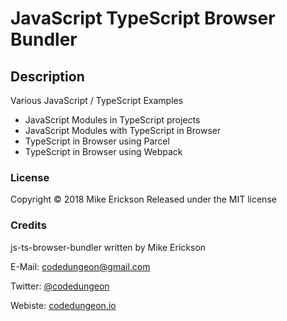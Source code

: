 # JavaScript TypeScript Browser Bundler

## Description

Various JavaScript / TypeScript Examples

- JavaScript Modules in TypeScript projects
- JavaScript Modules with TypeScript in Browser
- TypeScript in Browser using Parcel
- TypeScript in Browser using Webpack

### License

Copyright &copy; 2018 Mike Erickson
Released under the MIT license

### Credits

js-ts-browser-bundler written by Mike Erickson

E-Mail: [codedungeon@gmail.com](mailto:codedungeon@gmail.com)

Twitter: [@codedungeon](http://twitter.com/codedungeon)

Webiste: [codedungeon.io](http://codedungeon.io)
